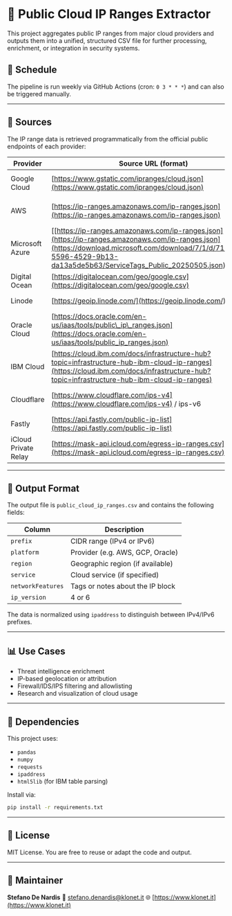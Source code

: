 # 📂 Public Cloud IP Ranges Extractor

This project aggregates public IP ranges from major cloud providers and outputs them into a unified, structured CSV file for further processing, enrichment, or integration in security systems.

## 📅 Schedule

The pipeline is run weekly via GitHub Actions (cron: `0 3 * * *`) and can also be triggered manually.

---

## 🔗 Sources

The IP range data is retrieved programmatically from the official public endpoints of each provider:

| Provider             | Source URL (format)                                                                                                                                                                      | Notes                                         |
| -------------------- | ---------------------------------------------------------------------------------------------------------------------------------------------------------------------------------------- | --------------------------------------------- |
| Google Cloud         | [https://www.gstatic.com/ipranges/cloud.json](https://www.gstatic.com/ipranges/cloud.json)                                                                                               | includes `region` and `service`               |
| AWS                  | [https://ip-ranges.amazonaws.com/ip-ranges.json](https://ip-ranges.amazonaws.com/ip-ranges.json)                                                                                         | includes both IPv4 and IPv6                   |
| Microsoft Azure      |  [[https://ip-ranges.amazonaws.com/ip-ranges.json](https://ip-ranges.amazonaws.com/ip-ranges.json](https://download.microsoft.com/download/7/1/d/71d86715-5596-4529-9b13-da13a5de5b63/ServiceTags_Public_20250505.json))                                                                                                                                                                | Microsoft Service Tags JSON    |
| Digital Ocean        | [https://digitalocean.com/geo/google.csv](https://digitalocean.com/geo/google.csv)                                                                                                       | geolocated per region                         |
| Linode               | [https://geoip.linode.com/](https://geoip.linode.com/)                                                                                                                                   | provides IP and region                        |
| Oracle Cloud         | [https://docs.oracle.com/en-us/iaas/tools/public\_ip\_ranges.json](https://docs.oracle.com/en-us/iaas/tools/public_ip_ranges.json)                                                       | includes `tags` per prefix                    |
| IBM Cloud            | [https://cloud.ibm.com/docs/infrastructure-hub?topic=infrastructure-hub-ibm-cloud-ip-ranges](https://cloud.ibm.com/docs/infrastructure-hub?topic=infrastructure-hub-ibm-cloud-ip-ranges) | parsed from HTML tables                       |
| Cloudflare           | [https://www.cloudflare.com/ips-v4](https://www.cloudflare.com/ips-v4) / ips-v6                                                                                                          | clean text format by IP version               |
| Fastly               | [https://api.fastly.com/public-ip-list](https://api.fastly.com/public-ip-list)                                                                                                           | JSON split IPv4 / IPv6                        |
| iCloud Private Relay | [https://mask-api.icloud.com/egress-ip-ranges.csv](https://mask-api.icloud.com/egress-ip-ranges.csv)                                                                                     | CSV with geolocation                          |

---

## 📁 Output Format

The output file is `public_cloud_ip_ranges.csv` and contains the following fields:

| Column            | Description                      |
| ----------------- | -------------------------------- |
| `prefix`          | CIDR range (IPv4 or IPv6)        |
| `platform`        | Provider (e.g. AWS, GCP, Oracle) |
| `region`          | Geographic region (if available) |
| `service`         | Cloud service (if specified)     |
| `networkFeatures` | Tags or notes about the IP block |
| `ip_version`      | 4 or 6                           |

The data is normalized using `ipaddress` to distinguish between IPv4/IPv6 prefixes.

---

## 📊 Use Cases

* Threat intelligence enrichment
* IP-based geolocation or attribution
* Firewall/IDS/IPS filtering and allowlisting
* Research and visualization of cloud usage

---

## 💼 Dependencies

This project uses:

* `pandas`
* `numpy`
* `requests`
* `ipaddress`
* `html5lib` (for IBM table parsing)

Install via:

```bash
pip install -r requirements.txt
```

---

## 📄 License

MIT License. You are free to reuse or adapt the code and output.

---

## 📨 Maintainer

**Stefano De Nardis**
📧 [stefano.denardis@klonet.it](mailto:stefano.denardis@klonet.it)
🌐 [https://www.klonet.it](https://www.klonet.it)
